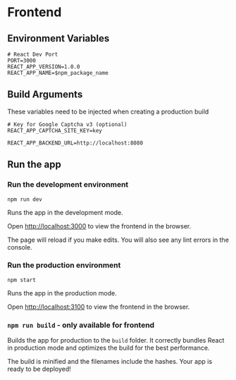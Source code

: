 # Frontend


## Environment Variables

```
# React Dev Port
PORT=3000
REACT_APP_VERSION=1.0.0
REACT_APP_NAME=$npm_package_name
```

## Build Arguments

These variables need to be injected when creating a production build

```
# Key for Google Captcha v3 (optional)
REACT_APP_CAPTCHA_SITE_KEY=key

REACT_APP_BACKEND_URL=http://localhost:8080
```

## Run the app 

### Run the development environment 

`npm run dev`

Runs the app in the development mode.

Open [http://localhost:3000](http://localhost:3000) to view the frontend in the browser.

The page will reload if you make edits. You will also see any lint errors in the console.

### Run the production environment 

`npm start`

Runs the app in the production mode.

Open [http://localhost:3100](http://localhost:3100) to view the frontend in the browser.


### `npm run build` - only available for frontend

Builds the app for production to the `build` folder.
It correctly bundles React in production mode and optimizes the build for the best performance.

The build is minified and the filenames include the hashes. Your app is ready to be deployed!
